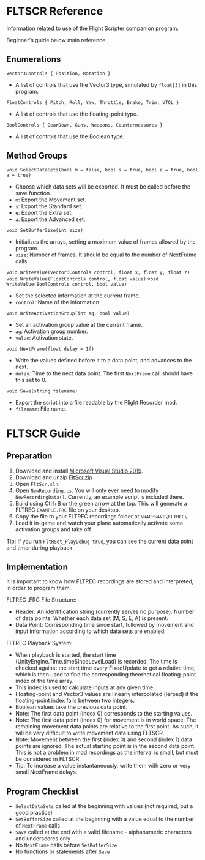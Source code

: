 # FLTSCR Reference

Information related to use of the Flight Scripter companion program.

Beginner's guide below main reference.

## Enumerations

`Vector3Controls { Position, Rotation }`
- A list of controls that use the Vector3 type, simulated by `float[3]` in this program.

`FloatControls { Pitch, Roll, Yaw, Throttle, Brake, Trim, VTOL }`
- A list of controls that use the floating-point type.

`BoolControls { GearDown, Guns, Weapons, Countermeasures }`
- A list of controls that use the Boolean type.

## Method Groups

`void SelectDataSets(bool m = false, bool s = true, bool e = true, bool a = true)`
- Choose which data sets will be exported. It must be called before the save function.
- `m`: Export the Movement set.
- `s`: Export the Standard set.
- `e`: Export the Extra set.
- `a`: Export the Advanced set.

`void SetBufferSize(int size)`
- Initializes the arrays, setting a maximum value of frames allowed by the program.
- `size`: Number of frames. It should be equal to the number of NextFrame calls.

`void WriteValue(Vector3Controls control, float x, float y, float z)`
`void WriteValue(FloatControls control, float value)`
`void WriteValue(BoolControls control, bool value)`
- Set the selected information at the current frame.
- `control`: Name of the information.

`void WriteActivationGroup(int ag, bool value)`
- Set an activation group value at the current frame.
- `ag`: Activation group number.
- `value`: Activation state.

`void NextFrame(float delay = 1f)`
- Write the values defined before it to a data point, and advances to the next.
- `delay`: Time to the next data point. The first `NextFrame` call should have this set to 0.

`void Save(string filename)`
- Export the script into a file readable by the Flight Recorder mod.
- `filename`: File name.

# FLTSCR Guide

## Preparation

1. Download and install [Microsoft Visual Studio 2019](https://visualstudio.microsoft.com/downloads/).
2. Download and unzip [FltScr.zip](https://github.com/hpgbproductions/FltRec/blob/main/FltScr.zip)
3. Open `FltScr.sln`.
4. Open `NewRecording.cs`. You will only ever need to modify `NewRecordingData()`. Currently, an example script is included there.
5. Build using Ctrl+B or the green arrow at the top. This will generate a FLTREC `EXAMPLE.FRC` file on your desktop.
6. Copy the file to your FLTREC recordings folder at `\NACHSAVE\FLTREC\`.
7. Load it in-game and watch your plane automatically activate some activation groups and take off.

Tip: If you run `FltRSet_PlayDebug true`, you can see the current data point and timer during playback.

## Implementation

It is important to know how FLTREC recordings are stored and interpreted, in order to program them.

FLTREC .FRC File Structure:
- Header: An identification string (currently serves no purpose). Number of data points. Whether each data set (M, S, E, A) is present.
- Data Point: Corresponding time since start, followed by movement and input information according to which data sets are enabled.

FLTREC Playback System:
- When playback is started, the start time (UnityEngine.Time.timeSinceLevelLoad) is recorded. The time is checked against the start time every FixedUpdate to get a relative time, which is then used to find the corresponding theorhetical floating-point index of the time array.
- This index is used to calculate inputs at any given time.
- Floating-point and Vector3 values are linearly interpolated (lerped) if the floating-point index falls between two integers.
- Boolean values take the previous data point.
- Note: The first data point (index 0) corresponds to the starting values.
- Note: The first data point (index 0) for movement is in world space. The remaining movement data points are relative to the first point. As such, it will be very difficult to write movement data using FLTSCR.
- Note: Movement between the first (index 0) and second (index 1) data points are ignored. The actual starting point is in the second data point. This is not a problem in mod recordings as the interval is small, but must be considered in FLTSCR.
- Tip: To increase a value instantaneously, write them with zero or very small NextFrame delays.

## Program Checklist

- `SelectDataSets` called at the beginning with values (not required, but a good practice)
- `SetBufferSize` called at the beginning with a value equal to the number of `NextFrame` calls
- `Save` called at the end with a valid filename - alphanumeric characters and underscores only
- No `NextFrame` calls before `SetBufferSize`
- No functions or statements after `Save`
